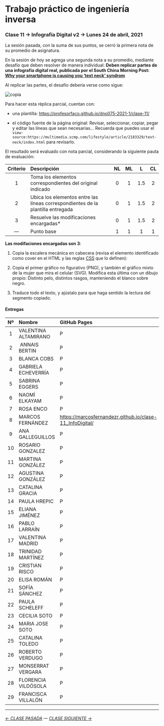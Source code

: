 # Trabajo práctico de ingeniería inversa

### Clase 11 → Infografía Digital v2 → Lunes 24 de abril, 2021

La sesión pasada, con la suma de sus puntos, se cerró la primera nota de su promedio de asignatura. 

En la sesión de hoy se agrega una segunda nota a su promedio, mediante desafío que deben resolver de manera individual: **Deben replicar partes de una infografía digital real, publicada por el South China Morning Post: [Why your smartphone is causing you ‘text neck’ syndrom](https://multimedia.scmp.com/lifestyle/article/2183329/text-neck/index.html)**

Al replicar las partes, el desafío debería verse como sigue: 

![copia](https://raw.githubusercontent.com/profesorfaco/dno075-2021-1/main/clase-11/copia.png)

Para hacer esta réplica parcial, cuentan con:

- una plantilla: https://profesorfaco.github.io/dno075-2021-1/clase-11/

- el código fuente de la página original: Revisar, seleccionar, copiar, pegar y editar las líneas que sean necesarias… Recuerda que puedes usar el `view-source:https://multimedia.scmp.com/lifestyle/article/2183329/text-neck/index.html` para revisarlo.

El resultado será evaluado con nota parcial, considerando la siguiente pauta de evaluación:

| Criterio | Descripción           | NL | ML | L | CL |
|:--------:|:----------------------|:-----:|:-----:|:-----:|:-----:|
| 1        | Toma los elementos correspondientes del original indicado | 0 | 1 | 1.5 | 2 |
| 2        | Ubica los elementos  entre las líneas correspondientes de la plantilla entregada  | 0 | 1 | 1.5 | 2 |
| 3        | Resuelve las modificaciones encargadas*  | 0 | 1 | 1.5 | 2 |
| —        | Punto base            | 1  | 1 | 1 | 1   |

**Las modifaciones encargadas son 3**:

1) Copia la escalera mecánica en cabecera (revisa el elemento identificado como cover en el HTML y las reglas [CSS](https://multimedia.scmp.com/lifestyle/article/2183329/text-neck/css/graphics.css) que lo definen):

2) Copia el primer gráfico no figurativo (PNG), y también el gráfico mixto de la mujer que mira el celular (SVG). Modifica esta última con un dibujo propio: Distinto pelo, distintos rasgos, manteniendo el blanco sobre negro. 

3) Traduce todo el texto, y ajústalo para que haga sentido la lectura del segmento copiado.


#### Entregas

| Nº   | Nombre | GitHub Pages |
|:-----:|:-----|:-------------|
| 1  | VALENTINA ALTAMIRANO | P |
| 2  | ANNAIS BERTIN | P |
| 3  | BLANCA COBS | P |
| 4	 | GABRIELA ECHEVERRÍA | P |
| 5	 | SABRINA EGGERS | P |
| 6	 | NAOMÍ ELKAYAM | P |
| 7	 | ROSA ENCO | P |
| 8	 | MARCOS FERNÁNDEZ | https://marcosfernandezr.github.io/clase-11_InfoDigital/ |
| 9	 |  ANA GALLEGUILLOS | P |
| 10 |	ROSARIO GONZALEZ | P |
| 11 |	MARTINA GONZÁLEZ | P |
| 12 |	AGUSTINA GONZÁLEZ | P |
| 13 |	CATALINA GRACIA | P |
| 14 |	PAULA HREPIC | P |
| 15 |	ELIANA JIMÉNEZ | P |
| 16 |	PABLO LARRAÍN | P |
| 17 |	VALENTINA MADRID | P |
| 18 |	TRINIDAD MARTÍNEZ | P |
| 19 |	CRISTIAN RISCO | P |
| 20 |	ELISA ROMÁN | P |
| 21 |	SOFÍA SÁNCHEZ | P |
| 22 |	PAULA SCHELEFF | P |
| 23 |	CECILIA SOTO | P |
| 24 |	MARIA JOSE SOTO | P |
| 25 |	CATALINA TOLEDO | P |
| 26 |	ROBERTO VERDUGO | P |
| 27 |	MONSERRAT VERGARA | P |
| 28 |	FLORENCIA VILDÓSOLA | P |
| 29 |	FRANCISCA VILLALÓN | P |


- - - - - - - - - - - - -

###### [← CLASE PASADA](https://github.com/profesorfaco/dno075-2021/tree/main/clase-10) — [CLASE SIGUIENTE →](https://github.com/profesorfaco/dno075-2021/tree/main/clase-12) 
